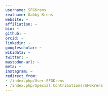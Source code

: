 ```yaml
---
username: SFGKrens
realname: Gabby Krens
website: ~
affiliation: ~
bio: ~
github: ~
orcid: ~
linkedin: ~
googlescholar: ~
wikidata: ~
twitter: ~
mastodon-url: ~
meta: ~
instagram: ~
redirect_from:
- /index.php/User:SFGKrens
- /index.php/Special:Contributions/SFGKrens
---
```

